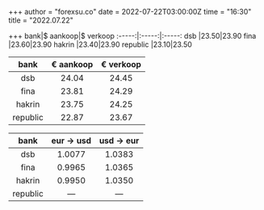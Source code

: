 +++
author = "forexsu.co"
date = 2022-07-22T03:00:00Z
time = "16:30"
title = "2022.07.22"

+++
bank|$ aankoop|$ verkoop
:-----:|:-----:|:-----:
dsb  |23.50|23.90
fina  |23.60|23.90
hakrin  |23.40|23.90
republic  |23.10|23.50

bank|€ aankoop|€ verkoop
:-----:|:-----:|:-----:
dsb  |24.04|24.45
fina  |23.81|24.29
hakrin  |23.75|24.25
republic  |22.87|23.67

bank|eur → usd|usd → eur
:-----:|:-----:|:-----:
dsb  |1.0077|1.0383
fina  |0.9965|1.0365
hakrin  |0.9950|1.0350
republic  |—|—
